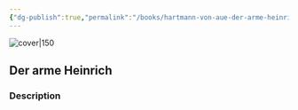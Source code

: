 ```yaml
---
{"dg-publish":true,"permalink":"/books/hartmann-von-aue-der-arme-heinrich/","title":"\"Der arme Heinrich\"","tags":["classic","fiction"]}
---
```




![cover|150](http://books.google.com/books/content?id=fG1xQwfVikgC&printsec=frontcover&img=1&zoom=1&edge=curl&source=gbs_api)

## Der arme Heinrich

### Description


```